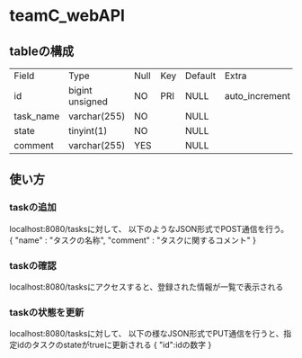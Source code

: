 # teamC_webAPI

## tableの構成
|           |                 |      |     |         |                | 
| --------- | --------------- | ---- | --- | ------- | -------------- | 
| Field     | Type            | Null | Key | Default | Extra          | 
| id        | bigint unsigned | NO   | PRI | NULL    | auto_increment | 
| task_name | varchar(255)    | NO   |     | NULL    |                | 
| state     | tinyint(1)      | NO   |     | NULL    |                | 
| comment   | varchar(255)    | YES  |     | NULL    |                | 

## 使い方
### taskの追加
localhost:8080/tasksに対して、
以下のようなJSON形式でPOST通信を行う。
{
	"name" : "タスクの名称",
	"comment" : "タスクに関するコメント"
}

### taskの確認
localhost:8080/tasksにアクセスすると、登録された情報が一覧で表示される

### taskの状態を更新
localhost:8080/tasksに対して、
以下の様なJSON形式でPUT通信を行うと、指定idのタスクのstateがtrueに更新される
{
	"id":idの数字
}
